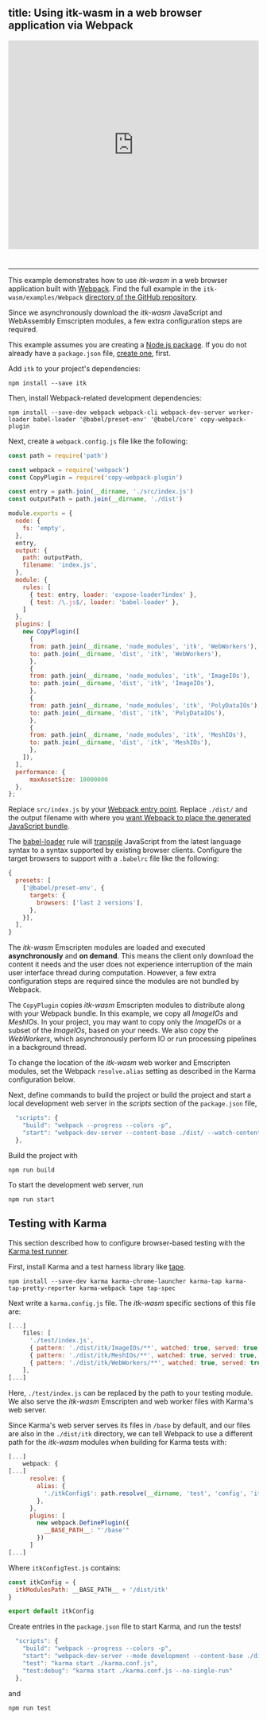 title: Using itk-wasm in a web browser application via Webpack
---

<div class="glitch-embed-wrap" style="height: 420px; width: 100%; padding-bottom: 25px;">
  <iframe
    allow="geolocation; microphone; camera; midi; encrypted-media"
    src="https://glitch.com/embed/#!/embed/itk-wasm-webpack-example?path=package.json&previewSize=100"
    alt="itk-wasm-webpack-example on Glitch"
    style="height: 100%; width: 100%; border: 0;">
  </iframe>
</div>

---

This example demonstrates how to use *itk-wasm* in a web browser application built with [Webpack](https://webpack.js.org/). Find the full example in the `itk-wasm/examples/Webpack` [directory of the GitHub repository](https://github.com/InsightSoftwareConsortium/itk-wasm/tree/master/examples/Webpack).

Since we asynchronously download the *itk-wasm* JavaScript and WebAssembly Emscripten modules, a few extra configuration steps are required.

This example assumes you are creating a [Node.js package](https://docs.npmjs.com/getting-started/what-is-npm). If you do not already have a `package.json` file, [create one](https://docs.npmjs.com/getting-started/using-a-package.json), first.

Add `itk` to your project's dependencies:

```
npm install --save itk
```

Then, install Webpack-related development dependencies:

```
npm install --save-dev webpack webpack-cli webpack-dev-server worker-loader babel-loader '@babel/preset-env' '@babel/core' copy-webpack-plugin
```

Next, create a `webpack.config.js` file like the following:

```js
const path = require('path')

const webpack = require('webpack')
const CopyPlugin = require('copy-webpack-plugin')

const entry = path.join(__dirname, './src/index.js')
const outputPath = path.join(__dirname, './dist')

module.exports = {
  node: {
    fs: 'empty',
  },
  entry,
  output: {
    path: outputPath,
    filename: 'index.js',
  },
  module: {
    rules: [
      { test: entry, loader: 'expose-loader?index' },
      { test: /\.js$/, loader: 'babel-loader' },
    ]
  },
  plugins: [
    new CopyPlugin([
      {
      from: path.join(__dirname, 'node_modules', 'itk', 'WebWorkers'),
      to: path.join(__dirname, 'dist', 'itk', 'WebWorkers'),
      },
      {
      from: path.join(__dirname, 'node_modules', 'itk', 'ImageIOs'),
      to: path.join(__dirname, 'dist', 'itk', 'ImageIOs'),
      },
      {
      from: path.join(__dirname, 'node_modules', 'itk', 'PolyDataIOs'),
      to: path.join(__dirname, 'dist', 'itk', 'PolyDataIOs'),
      },
      {
      from: path.join(__dirname, 'node_modules', 'itk', 'MeshIOs'),
      to: path.join(__dirname, 'dist', 'itk', 'MeshIOs'),
      },
    ]),
  ],
  performance: {
      maxAssetSize: 10000000
  },
};
```

Replace `src/index.js` by your [Webpack entry point](https://webpack.js.org/concepts/#entry). Replace `./dist/` and the output filename with where you [want Webpack to place the generated JavaScript bundle](https://webpack.js.org/concepts/#output).


The [babel-loader](https://github.com/babel/babel-loader) rule will [transpile](https://scotch.io/tutorials/javascript-transpilers-what-they-are-why-we-need-them) JavaScript from the latest language syntax to a syntax supported by existing browser clients. Configure the target browsers to support with a `.babelrc` file like the following:

```js
{
  presets: [
    ['@babel/preset-env', {
      targets: {
        browsers: ['last 2 versions'],
      },
    }],
  ],
}
```

The *itk-wasm* Emscripten modules are loaded and executed **asynchronously** and **on demand**. This means the client only download the content it needs and the user does not experience interruption of the main user interface thread during computation. However, a few extra configuration steps are required since the modules are not bundled by Webpack.

The `CopyPlugin` copies *itk-wasm* Emscripten modules to distribute along with your Webpack bundle. In this example, we copy all *ImageIOs* and *MeshIOs*. In your project, you may want to copy only the *ImageIOs* or a subset of the *ImageIOs*, based on your needs. We also copy the *WebWorkers*, which asynchronously perform IO or run processing pipelines in a background thread.

To change the location of the *itk-wasm* web worker and Emscripten modules, set the Webpack `resolve.alias` setting as described in the Karma configuration below.

Next, define commands to build the project or build the project and start a local development web server in the *scripts* section of the `package.json` file,

```js
  "scripts": {
    "build": "webpack --progress --colors -p",
    "start": "webpack-dev-server --content-base ./dist/ --watch-content-base"
  },
```

Build the project with

```
npm run build
```

To start the development web server, run

```
npm run start
```

## Testing with Karma

This section described how to configure browser-based testing with the [Karma test runner](https://karma-runner.github.io/2.0/index.html).

First, install Karma and a test harness library like [tape](https://github.com/substack/tape).

```
npm install --save-dev karma karma-chrome-launcher karma-tap karma-tap-pretty-reporter karma-webpack tape tap-spec
```

Next write a `karma.config.js` file. The *itk-wasm* specific sections of this
file are:

```js
[...]
    files: [
      './test/index.js',
      { pattern: './dist/itk/ImageIOs/**', watched: true, served: true, included: false },
      { pattern: './dist/itk/MeshIOs/**', watched: true, served: true, included: false },
      { pattern: './dist/itk/WebWorkers/**', watched: true, served: true, included: false },
    ],
[...]
```

Here, `./test/index.js` can be replaced by the path to your testing module. We also serve the *itk-wasm* Emscripten and web worker files with Karma's web server.

Since Karma's web server serves its files in `/base` by default, and our files are also in the `./dist/itk` directory, we can tell Webpack to use a different path for the *itk-wasm* modules when building for Karma tests with:

```js
[...]
    webpack: {
[...]
      resolve: {
        alias: {
          './itkConfig$': path.resolve(__dirname, 'test', 'config', 'itkConfigTest.js'),
        },
      },
      plugins: [
        new webpack.DefinePlugin({
          __BASE_PATH__: "'/base'"
        })
      ]
[...]
```

Where `itkConfigTest.js` contains:

```js
const itkConfig = {
  itkModulesPath: __BASE_PATH__ + '/dist/itk'
}

export default itkConfig
```

Create entries in the `package.json` file to start Karma, and run the tests!

```js
  "scripts": {
    "build": "webpack --progress --colors -p",
    "start": "webpack-dev-server --mode development --content-base ./dist/ --watch-content-base",
    "test": "karma start ./karma.conf.js",
    "test:debug": "karma start ./karma.conf.js --no-single-run"
  },
```

and

```
npm run test
```
